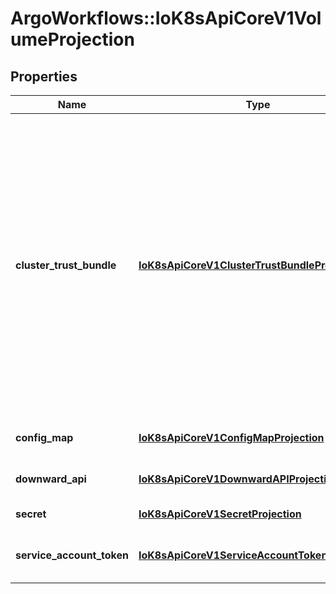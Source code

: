 # ArgoWorkflows::IoK8sApiCoreV1VolumeProjection

## Properties
Name | Type | Description | Notes
------------ | ------------- | ------------- | -------------
**cluster_trust_bundle** | [**IoK8sApiCoreV1ClusterTrustBundleProjection**](IoK8sApiCoreV1ClusterTrustBundleProjection.md) | ClusterTrustBundle allows a pod to access the &#x60;.spec.trustBundle&#x60; field of ClusterTrustBundle objects in an auto-updating file.  Alpha, gated by the ClusterTrustBundleProjection feature gate.  ClusterTrustBundle objects can either be selected by name, or by the combination of signer name and a label selector.  Kubelet performs aggressive normalization of the PEM contents written into the pod filesystem.  Esoteric PEM features such as inter-block comments and block headers are stripped.  Certificates are deduplicated. The ordering of certificates within the file is arbitrary, and Kubelet may change the order over time. | [optional] 
**config_map** | [**IoK8sApiCoreV1ConfigMapProjection**](IoK8sApiCoreV1ConfigMapProjection.md) | configMap information about the configMap data to project | [optional] 
**downward_api** | [**IoK8sApiCoreV1DownwardAPIProjection**](IoK8sApiCoreV1DownwardAPIProjection.md) | downwardAPI information about the downwardAPI data to project | [optional] 
**secret** | [**IoK8sApiCoreV1SecretProjection**](IoK8sApiCoreV1SecretProjection.md) | secret information about the secret data to project | [optional] 
**service_account_token** | [**IoK8sApiCoreV1ServiceAccountTokenProjection**](IoK8sApiCoreV1ServiceAccountTokenProjection.md) | serviceAccountToken is information about the serviceAccountToken data to project | [optional] 


